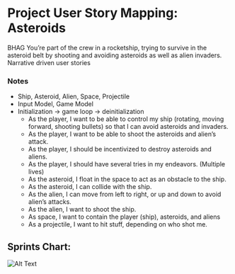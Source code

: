 # Project User Story Mapping: Asteroids
 BHAG	You’re part of the crew in a rocketship, trying to survive in the asteroid belt by shooting and avoiding asteroids as well as alien invaders.
 Narrative driven user stories
### Notes
* Ship, Asteroid, Alien, Space, Projectile
* Input Model, Game Model
* Initialization -> game loop -> deinitialization
	* As the player, I want to be able to control my ship (rotating, moving forward, shooting bullets) so that I can avoid asteroids and invaders.
	* As the player, I want to be able to shoot the asteroids and alien’s attack.
	* As the player, I should be incentivized to destroy asteroids and aliens.
	* As the player, I should have several tries in my endeavors. (Multiple lives)
	* As the asteroid, I float in the space to act as an obstacle to the ship.
	* As the asteroid, I can collide with the ship.
	* As the alien, I can move from left to right, or up and down to avoid alien’s attacks.
	* As the alien, I want to shoot the ship.
	* As space, I want to contain the player (ship), asteroids, and aliens
	* As a projectile, I want to hit stuff, depending on who shot me.

## Sprints Chart:
![Alt Text](https://github.com/ecs160ss12019/EightAM/blob/master/Screen%20Shot%202019-07-07%20at%2013.46.15.png)

